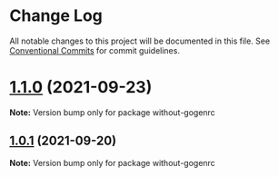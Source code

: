 # Change Log

All notable changes to this project will be documented in this file.
See [Conventional Commits](https://conventionalcommits.org) for commit guidelines.

# [1.1.0](https://github.com/ambar/gogen/compare/v1.0.1...v1.1.0) (2021-09-23)

**Note:** Version bump only for package without-gogenrc





## [1.0.1](https://github.com/ambar/gogen/compare/v0.0.7...v1.0.1) (2021-09-20)

**Note:** Version bump only for package without-gogenrc
